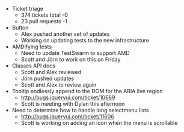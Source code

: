 * Ticket triage
  * 374 tickets total -0
  * 23 pull requests -1
* Button
  * Alex pushed another set of updates
  * Working on updating tests to the new infrastructure
* AMDifying tests
  * Need to update TestSwarm to support AMD
  * Scott and Jörn to work on this on Friday
* Classes API docs
  * Scott and Alex reviewed
  * Jörn pushed updates
  * Scott and Alex to review again
* Tooltip endlessly append to the DOM for the ARIA live region
  * http://bugs.jqueryui.com/ticket/10689
  * Scott is meeting with Dylan this afternoon
* Need to determine how to handle long selectmenu lists
  * http://bugs.jqueryui.com/ticket/11606
  * Scott is working on adding an icon when the menu is scrollable
  
